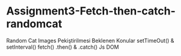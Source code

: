 # Assignment3-Fetch-then-catch-randomcat
Random Cat Images
Pekiştirilmesi Beklenen Konular
setTimeOut() & setInterval()
fetch()
.then() & .catch()
Js DOM
